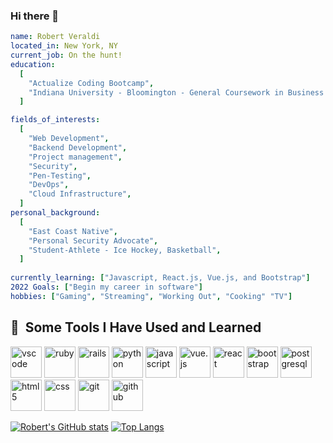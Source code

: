 ### Hi there 👋

```yaml
name: Robert Veraldi
located_in: New York, NY
current_job: On the hunt!
education: 
  [
    "Actualize Coding Bootcamp",
    "Indiana University - Bloomington - General Coursework in Business and Informatics"
  ]

fields_of_interests:
  [
    "Web Development",
    "Backend Development",
    "Project management",
    "Security",
    "Pen-Testing",
    "DevOps",
    "Cloud Infrastructure",
  ]
personal_background:
  [
    "East Coast Native",
    "Personal Security Advocate",
    "Student-Athlete - Ice Hockey, Basketball",
  ]
  
currently_learning: ["Javascript, React.js, Vue.js, and Bootstrap"]
2022 Goals: ["Begin my career in software"]
hobbies: ["Gaming", "Streaming", "Working Out", "Cooking" "TV"]
```

<h2> 🚀 &nbsp;Some Tools I Have Used and Learned</h2>
<p align="left">
<img src="https://cdn.jsdelivr.net/gh/devicons/devicon/icons/vscode/vscode-original.svg" alt="vscode" width="50" height="50"/>
<img src="https://cdn.jsdelivr.net/gh/devicons/devicon/icons/ruby/ruby-original.svg" alt="ruby" width="50" height="50"/>
<img src="https://cdn.jsdelivr.net/gh/devicons/devicon/icons/rails/rails-original-wordmark.svg" alt="rails" width="50" height="50" /> 
<img src="https://cdn.jsdelivr.net/gh/devicons/devicon/icons/python/python-original.svg" alt="python" width="50" height="50" />
<img src="https://cdn.jsdelivr.net/gh/devicons/devicon/icons/javascript/javascript-original.svg" alt="javascript" width="50" height="50" />
<img src="https://cdn.jsdelivr.net/gh/devicons/devicon/icons/vuejs/vuejs-original.svg" alt="vue.js" width="50" height="50" />
<img src="https://cdn.jsdelivr.net/gh/devicons/devicon/icons/react/react-original.svg" alt="react" width="50" height="50" />  
<img src="https://cdn.jsdelivr.net/gh/devicons/devicon/icons/bootstrap/bootstrap-original.svg" alt="bootstrap" width="50" height="50" />  
<img src="https://cdn.jsdelivr.net/gh/devicons/devicon/icons/postgresql/postgresql-original.svg"  alt="postgresql" width="50" height="50" />  
<img src="https://cdn.jsdelivr.net/gh/devicons/devicon/icons/html5/html5-original.svg"  alt="html5" width="50" height="50" />  
<img src="https://cdn.jsdelivr.net/gh/devicons/devicon/icons/css3/css3-original.svg"  alt="css" width="50" height="50" />  
<img src="https://cdn.jsdelivr.net/gh/devicons/devicon/icons/git/git-original.svg"  alt="git" width="50" height="50" />  
<img src="https://cdn.jsdelivr.net/gh/devicons/devicon/icons/github/github-original.svg"  alt="github" width="50" height="50" />  

[![Robert's GitHub stats](https://github-readme-stats.vercel.app/api?username=robertveraldi&show_icons=true&theme=dracula)](https://github.com/anuraghazra/github-readme-stats)
[![Top Langs](https://github-readme-stats.vercel.app/api/top-langs/?username=robertveraldi&layout=compact)](https://github.com/anuraghazra/github-readme-stats)
<!--
**robertveraldi/robertveraldi** is a ✨ _special_ ✨ repository because its `README.md` (this file) appears on your GitHub profile.

Here are some ideas to get you started:

- 🔭 I’m currently working on ...
- 🌱 I’m currently learning ...
- 👯 I’m looking to collaborate on ...
- 🤔 I’m looking for help with ...
- 💬 Ask me about ...
- 📫 How to reach me: ...
- 😄 Pronouns: ...
- ⚡ Fun fact: ...
-->

